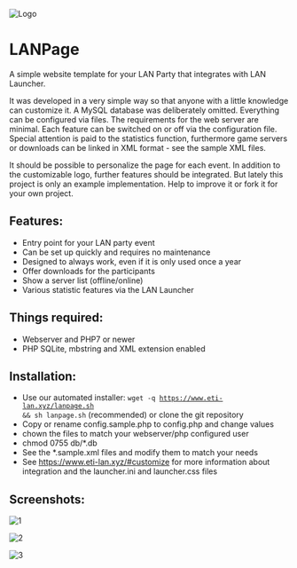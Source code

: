 ![Logo](https://github.com/eti-lan/LANPage/blob/master/assets/lan_page.png?raw=true) 
# LANPage
A simple website template for your LAN Party that integrates with LAN Launcher.

It was developed in a very simple way so that anyone with a little knowledge can customize it. A MySQL database was deliberately omitted. Everything can be configured via files. The requirements for the web server are minimal. Each feature can be switched on or off via the configuration file. Special attention is paid to the statistics function, furthermore game servers or downloads can be linked in XML format - see the sample XML files.

It should be possible to personalize the page for each event. In addition to the customizable logo, further features should be integrated. But lately this project is only an example implementation. Help to improve it or fork it for your own project.

## Features:
* Entry point for your LAN party event
* Can be set up quickly and requires no maintenance
* Designed to always work, even if it is only used once a year
* Offer downloads for the participants
* Show a server list (offline/online)
* Various statistic features via the LAN Launcher

## Things required:
* Webserver and PHP7 or newer
* PHP SQLite, mbstring and XML extension enabled

## Installation:
- Use our automated installer:
  <code>wget -q https://www.eti-lan.xyz/lanpage.sh && sh lanpage.sh</code> (recommended) or clone the git repository
- Copy or rename config.sample.php to config.php and change values
- chown the files to match your webserver/php configured user
- chmod 0755 db/*.db
- See the *.sample.xml files and modify them to match your needs
- See https://www.eti-lan.xyz/#customize for more information about integration and the launcher.ini and launcher.css files

## Screenshots:

![1](https://raw.githubusercontent.com/eti-lan/LANPage/master/_screenshots/1.png) 

![2](https://raw.githubusercontent.com/eti-lan/LANPage/master/_screenshots/2.png) 

![3](https://raw.githubusercontent.com/eti-lan/LANPage/master/_screenshots/3.png) 